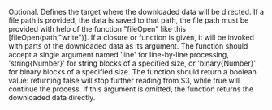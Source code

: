 Optional. Defines the target where the downloaded data will be directed. 
If a file path is provided, the data is saved to that path, the file path must be provided with help of the function "fileOpen" like this [fileOpen(path,"write")]. 
If a closure or function is given, it will be invoked with parts of the downloaded data as its argument. 
The function should accept a single argument named 'line' for line-by-line processing, 
'string{Number}' for string blocks of a specified size, 
or 'binary{Number}' for binary blocks of a specified size. 
The function should return a boolean value: returning false will stop further reading from S3, 
while true will continue the process. 
If this argument is omitted, the function returns the downloaded data directly.